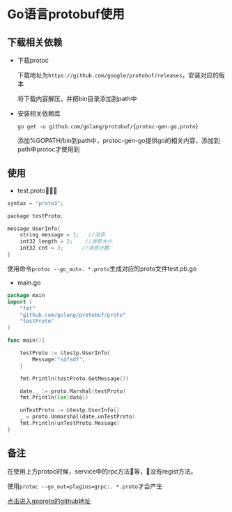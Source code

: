 # Go语言protobuf使用

## 下载相关依赖
- 下载protoc

    下载地址为`https://github.com/google/protobuf/releases`，安装对应的版本

    将下载内容解压，并把bin目录添加到path中

- 安装相关依赖库

    `go get -u github.com/golang/protobuf/{protoc-gen-go,proto}`

    添加%GOPATH/bin到path中，protoc-gen-go提供go的相关内容，添加到path中protoc才使用到

## 使用
- test.proto
```c++
syntax = "proto3";

package testProto;

message UserInfo{
    string message = 1;   //消息
    int32 length = 2;    //消息大小
    int32 cnt = 3;      //消息计数
}
```
使用命令`protoc --go_out=. *.proto`生成对应的proto文件test.pb.go

- main.go
```go
package main
import (
	"fmt"
	"github.com/golang/protobuf/proto"
	"testProto"
)

func main(){

	testProto := &testp.UserInfo{
		Message:"sdfsdf",
	}

	fmt.Println(testProto.GetMessage())

	date,_ := proto.Marshal(testProto)
	fmt.Println(len(date))

	unTestProto := &testp.UserInfo{}
	_ = proto.Unmarshal(date,unTestProto)
	fmt.Println(unTestProto.Message)
}
```

## 备注
在使用上方protoc时候，service中的rpc方法等，没有regist方法。

使用`protoc --go_out=plugins=grpc:. *.proto`才会产生

[点击进入goproto的github地址](https://github.com/golang/protobuf)
